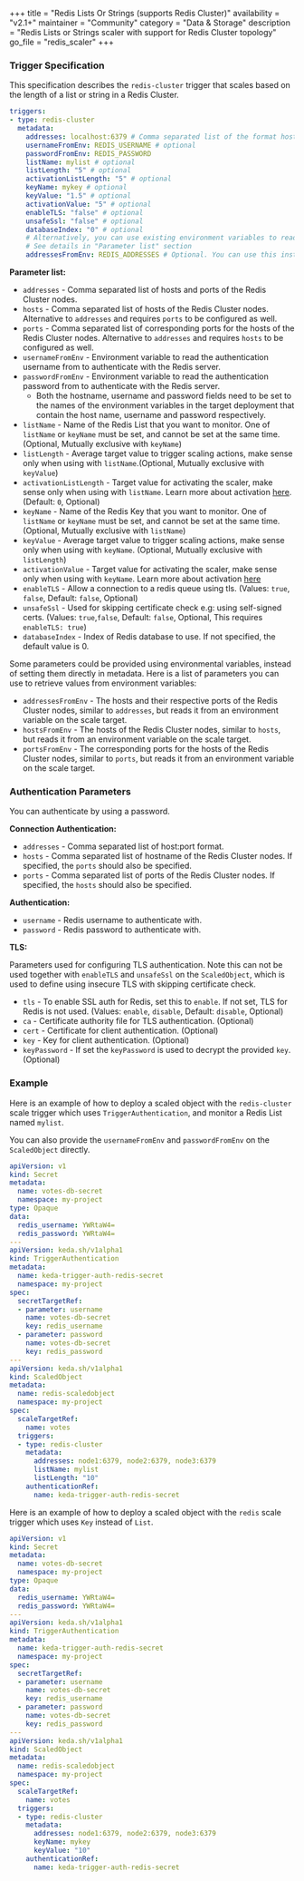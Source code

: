 +++
title = "Redis Lists Or Strings (supports Redis Cluster)"
availability = "v2.1+"
maintainer = "Community"
category = "Data & Storage"
description = "Redis Lists or Strings scaler with support for Redis Cluster topology"
go_file = "redis_scaler"
+++

### Trigger Specification

This specification describes the `redis-cluster` trigger that scales based on the length of a list or string in a Redis Cluster.

```yaml
triggers:
- type: redis-cluster
  metadata:
    addresses: localhost:6379 # Comma separated list of the format host:port
    usernameFromEnv: REDIS_USERNAME # optional
    passwordFromEnv: REDIS_PASSWORD
    listName: mylist # optional
    listLength: "5" # optional
    activationListLength: "5" # optional
    keyName: mykey # optional
    keyValue: "1.5" # optional
    activationValue: "5" # optional
    enableTLS: "false" # optional
    unsafeSsl: "false" # optional
    databaseIndex: "0" # optional
    # Alternatively, you can use existing environment variables to read configuration from:
    # See details in "Parameter list" section
    addressesFromEnv: REDIS_ADDRESSES # Optional. You can use this instead of `addresses` parameter
```

**Parameter list:**

- `addresses` - Comma separated list of hosts and ports of the Redis Cluster nodes.
- `hosts` - Comma separated list of hosts of the Redis Cluster nodes. Alternative to `addresses` and requires `ports` to be configured as well.
- `ports` - Comma separated list of corresponding ports for the hosts of the Redis Cluster nodes. Alternative to `addresses` and requires `hosts` to be configured as well.
- `usernameFromEnv` - Environment variable to read the authentication username from to authenticate with the Redis server.
- `passwordFromEnv` - Environment variable to read the authentication password from to authenticate with the Redis server.
  - Both the hostname, username and password fields need to be set to the names of the environment variables in the target deployment that contain the host name, username and password respectively.
- `listName` - Name of the Redis List that you want to monitor. One of `listName` or `keyName` must be set, and cannot be set at the same time. (Optional, Mutually exclusive with `keyName`)
- `listLength` - Average target value to trigger scaling actions, make sense only when using with `listName`.(Optional, Mutually exclusive with `keyValue`)
- `activationListLength` - Target value for activating the scaler, make sense only when using with `listName`. Learn more about activation [here](./../concepts/scaling-deployments.md#activating-and-scaling-thresholds). (Default: `0`, Optional)
- `keyName` - Name of the Redis Key that you want to monitor. One of `listName` or `keyName` must be set, and cannot be set at the same time. (Optional, Mutually exclusive with `listName`)
- `keyValue` - Average target value to trigger scaling actions, make sense only when using with `keyName`. (Optional, Mutually exclusive with `listLength`)
- `activationValue` - Target value for activating the scaler, make sense only when using with `keyName`. Learn more about activation [here](./../concepts/scaling-deployments.md#)
- `enableTLS` - Allow a connection to a redis queue using tls. (Values: `true`, `false`, Default: `false`, Optional)
- `unsafeSsl` - Used for skipping certificate check e.g: using self-signed certs. (Values: `true`,`false`, Default: `false`, Optional, This requires `enableTLS: true`)
- `databaseIndex` - Index of Redis database to use. If not specified, the default value is 0.

Some parameters could be provided using environmental variables, instead of setting them directly in metadata. Here is a list of parameters you can use to retrieve values from environment variables:

- `addressesFromEnv` - The hosts and their respective ports of the Redis Cluster nodes, similar to `addresses`, but reads it from an environment variable on the scale target.
- `hostsFromEnv` - The hosts of the Redis Cluster nodes, similar to `hosts`, but reads it from an environment variable on the scale target.
- `portsFromEnv` - The corresponding ports for the hosts of the Redis Cluster nodes, similar to `ports`, but reads it from an environment variable on the scale target.

### Authentication Parameters

You can authenticate by using a password.

**Connection Authentication:**

- `addresses` - Comma separated list of host:port format.
- `hosts` - Comma separated list of hostname of the Redis Cluster nodes. If specified, the `ports` should also be specified.
- `ports` - Comma separated list of ports of the Redis Cluster nodes. If specified, the `hosts` should also be specified.

**Authentication:**

- `username` - Redis username to authenticate with.
- `password` - Redis password to authenticate with.

**TLS:**

Parameters used for configuring TLS authentication. Note this can not be used together with `enableTLS` and `unsafeSsl` on the `ScaledObject`, which is used to define using insecure TLS with skipping certificate check.

- `tls` - To enable SSL auth for Redis, set this to `enable`. If not set, TLS for Redis is not used. (Values: `enable`, `disable`, Default: `disable`, Optional)
- `ca` - Certificate authority file for TLS authentication. (Optional)
- `cert` - Certificate for client authentication. (Optional)
- `key` - Key for client authentication. (Optional)
- `keyPassword` - If set the `keyPassword` is used to decrypt the provided `key`. (Optional)

### Example

Here is an example of how to deploy a scaled object with the `redis-cluster` scale trigger which uses `TriggerAuthentication`, and monitor a Redis List named `mylist`.

You can also provide the `usernameFromEnv` and `passwordFromEnv` on the `ScaledObject` directly.

```yaml
apiVersion: v1
kind: Secret
metadata:
  name: votes-db-secret
  namespace: my-project
type: Opaque
data:
  redis_username: YWRtaW4=
  redis_password: YWRtaW4=
---
apiVersion: keda.sh/v1alpha1
kind: TriggerAuthentication
metadata:
  name: keda-trigger-auth-redis-secret
  namespace: my-project
spec:
  secretTargetRef:
  - parameter: username
    name: votes-db-secret
    key: redis_username
  - parameter: password
    name: votes-db-secret
    key: redis_password
---
apiVersion: keda.sh/v1alpha1
kind: ScaledObject
metadata:
  name: redis-scaledobject
  namespace: my-project
spec:
  scaleTargetRef:
    name: votes
  triggers:
  - type: redis-cluster
    metadata:
      addresses: node1:6379, node2:6379, node3:6379
      listName: mylist
      listLength: "10"
    authenticationRef:
      name: keda-trigger-auth-redis-secret
```

Here is an example of how to deploy a scaled object with the `redis` scale trigger which uses `Key` instead of `List`.

```yaml
apiVersion: v1
kind: Secret
metadata:
  name: votes-db-secret
  namespace: my-project
type: Opaque
data:
  redis_username: YWRtaW4=
  redis_password: YWRtaW4=
---
apiVersion: keda.sh/v1alpha1
kind: TriggerAuthentication
metadata:
  name: keda-trigger-auth-redis-secret
  namespace: my-project
spec:
  secretTargetRef:
  - parameter: username
    name: votes-db-secret
    key: redis_username
  - parameter: password
    name: votes-db-secret
    key: redis_password
---
apiVersion: keda.sh/v1alpha1
kind: ScaledObject
metadata:
  name: redis-scaledobject
  namespace: my-project
spec:
  scaleTargetRef:
    name: votes
  triggers:
  - type: redis-cluster
    metadata:
      addresses: node1:6379, node2:6379, node3:6379
      keyName: mykey
      keyValue: "10"
    authenticationRef:
      name: keda-trigger-auth-redis-secret
```